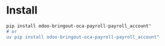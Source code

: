 # Install

```bash
pip install odoo-bringout-oca-payroll-payroll_account"
# or
uv pip install odoo-bringout-oca-payroll-payroll_account"
```
